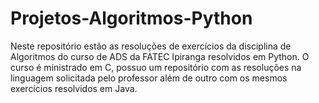 # Projetos-Algoritmos-Python
Neste repositório estão as resoluções de exercícios da disciplina de Algoritmos do curso de ADS da FATEC Ipiranga resolvidos em Python. O curso é ministrado em C, possuo um repositório com as resoluções na linguagem solicitada pelo professor além de outro com os mesmos exercícios resolvidos em Java.
